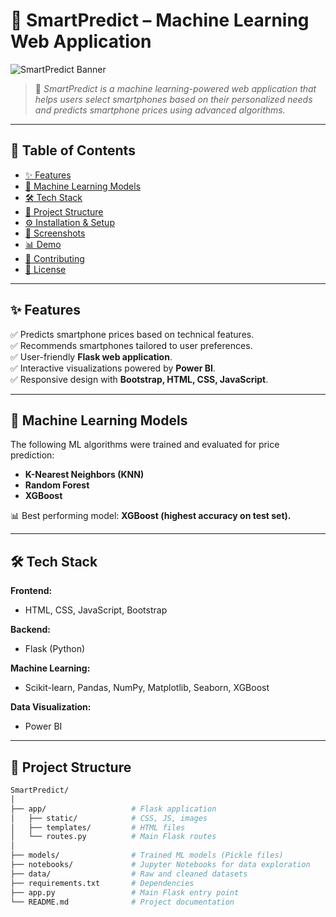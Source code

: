 # 📱 SmartPredict – Machine Learning Web Application

![SmartPredict Banner](./assets/banner.png)

> 🔮 *SmartPredict is a machine learning-powered web application that helps users select smartphones based on their personalized needs and predicts smartphone prices using advanced algorithms.*  

---

## 📖 Table of Contents
- [✨ Features](#-features)
- [🧠 Machine Learning Models](#-machine-learning-models)
- [🛠 Tech Stack](#-tech-stack)
- [📂 Project Structure](#-project-structure)
- [⚙️ Installation & Setup](#️-installation--setup)
- [📸 Screenshots](#-screenshots)
- [📊 Demo](#-demo)
- [🤝 Contributing](#-contributing)
- [📜 License](#-license)

---

## ✨ Features
✅ Predicts smartphone prices based on technical features.  
✅ Recommends smartphones tailored to user preferences.  
✅ User-friendly **Flask web application**.  
✅ Interactive visualizations powered by **Power BI**.  
✅ Responsive design with **Bootstrap, HTML, CSS, JavaScript**.  

---

## 🧠 Machine Learning Models
The following ML algorithms were trained and evaluated for price prediction:
- **K-Nearest Neighbors (KNN)**
- **Random Forest**
- **XGBoost**

📊 Best performing model: **XGBoost (highest accuracy on test set).**

---

## 🛠 Tech Stack

**Frontend:**  
- HTML, CSS, JavaScript, Bootstrap  

**Backend:**  
- Flask (Python)  

**Machine Learning:**  
- Scikit-learn, Pandas, NumPy, Matplotlib, Seaborn, XGBoost  

**Data Visualization:**  
- Power BI  

---

## 📂 Project Structure
```bash
SmartPredict/
│
├── app/                   # Flask application
│   ├── static/            # CSS, JS, images
│   ├── templates/         # HTML files
│   └── routes.py          # Main Flask routes
│
├── models/                # Trained ML models (Pickle files)
├── notebooks/             # Jupyter Notebooks for data exploration
├── data/                  # Raw and cleaned datasets
├── requirements.txt       # Dependencies
├── app.py                 # Main Flask entry point
└── README.md              # Project documentation
